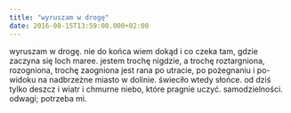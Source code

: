```yaml
---
title: "wyruszam w drogę"
date: 2016-08-15T13:59:00.000+02:00
---
```

wyruszam w drogę. nie do końca wiem dokąd i co czeka tam, gdzie zaczyna się loch maree. jestem trochę nigdzie, a trochę roztargniona, rozogniona, trochę zaogniona jest rana po utracie, po pożegnaniu i po-widoku na nadbrzeżne miasto w dolinie. świeciło wtedy słońce. od dziś tylko deszcz i wiatr i chmurne niebo, które pragnie uczyć. samodzielności. odwagi; potrzeba mi.

